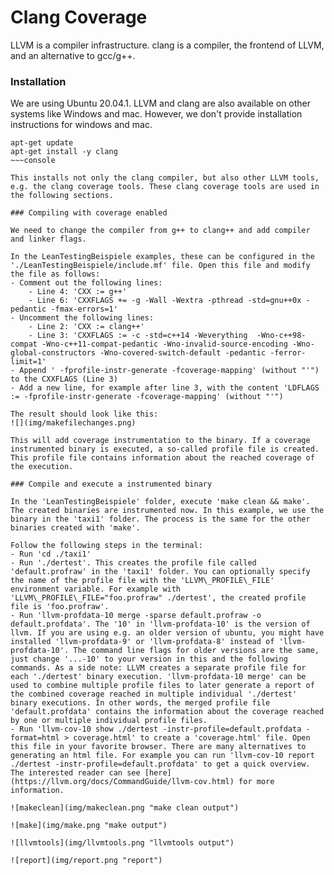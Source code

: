 # Clang Coverage

LLVM is a compiler infrastructure. clang is a compiler, the frontend of LLVM, and an alternative to gcc/g++.

### Installation 

We are using Ubuntu 20.04.1. LLVM and clang are also available on other systems like Windows and mac. However, we don't provide installation instructions for windows and mac.
~~~
apt-get update
apt-get install -y clang
~~~console

This installs not only the clang compiler, but also other LLVM tools, e.g. the clang coverage tools. These clang coverage tools are used in the following sections.

### Compiling with coverage enabled

We need to change the compiler from g++ to clang++ and add compiler and linker flags.

In the LeanTestingBeispiele examples, these can be configured in the './LeanTestingBeispiele/include.mf' file. Open this file and modify the file as follows:
- Comment out the following lines:
	- Line 4: 'CXX := g++'
	- Line 6: 'CXXFLAGS += -g -Wall -Wextra -pthread -std=gnu++0x -pedantic -fmax-errors=1'
- Uncomment the following lines:
	- Line 2: 'CXX := clang++'
	- Line 3: 'CXXFLAGS := -c -std=c++14 -Weverything  -Wno-c++98-compat -Wno-c++11-compat-pedantic -Wno-invalid-source-encoding -Wno-global-constructors -Wno-covered-switch-default -pedantic -ferror-limit=1'
- Append ' -fprofile-instr-generate -fcoverage-mapping' (without "'") to the CXXFLAGS (Line 3)
- Add a new line, for example after line 3, with the content 'LDFLAGS := -fprofile-instr-generate -fcoverage-mapping' (without "'")

The result should look like this:
![](img/makefilechanges.png)

This will add coverage instrumentation to the binary. If a coverage instrumented binary is executed, a so-called profile file is created. This profile file contains information about the reached coverage of the execution.

### Compile and execute a instrumented binary

In the 'LeanTestingBeispiele' folder, execute 'make clean && make'. The created binaries are instrumented now. In this example, we use the binary in the 'taxi1' folder. The process is the same for the other binaries created with 'make'.

Follow the following steps in the terminal:
- Run 'cd ./taxi1'
- Run './dertest'. This creates the profile file called 'default.profraw' in the 'taxi1' folder. You can optionally specify the name of the profile file with the 'LLVM\_PROFILE\_FILE' environment variable. For example with 'LLVM\_PROFILE\_FILE="foo.profraw" ./dertest', the created profile file is 'foo.profraw'.
- Run 'llvm-profdata-10 merge -sparse default.profraw -o default.profdata'. The '10' in 'llvm-profdata-10' is the version of llvm. If you are using e.g. an older version of ubuntu, you might have installed 'llvm-profdata-9' or 'llvm-profdata-8' instead of 'llvm-profdata-10'. The command line flags for older versions are the same, just change '...-10' to your version in this and the following commands. As a side note: LLVM creates a separate profile file for each './dertest' binary execution. 'llvm-profdata-10 merge' can be used to combine multiple profile files to later generate a report of the combined coverage reached in multiple individual './dertest' binary executions. In other words, the merged profile file 'default.profdata' contains the information about the coverage reached by one or multiple individual profile files.
- Run 'llvm-cov-10 show ./dertest -instr-profile=default.profdata -format=html > coverage.html' to create a 'coverage.html' file. Open this file in your favorite browser. There are many alternatives to generating an html file. For example you can run 'llvm-cov-10 report ./dertest -instr-profile=default.profdata' to get a quick overview. The interested reader can see [here](https://llvm.org/docs/CommandGuide/llvm-cov.html) for more information.

![makeclean](img/makeclean.png "make clean output")

![make](img/make.png "make output")

![llvmtools](img/llvmtools.png "llvmtools output")

![report](img/report.png "report")

